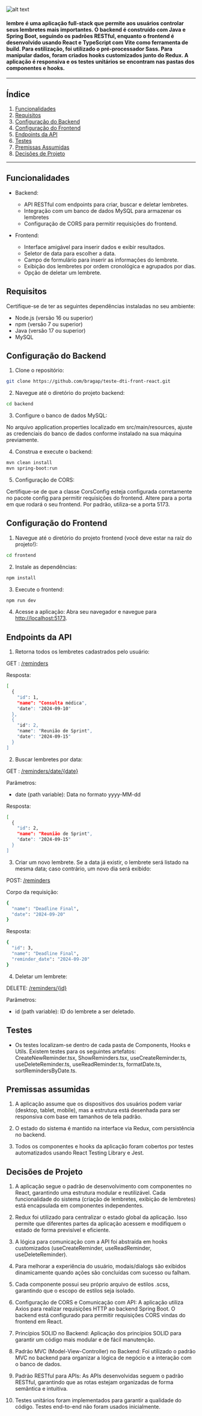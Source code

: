 ![alt text](./frontend/public/image.png)

#### lembre é uma aplicação full-stack que permite aos usuários controlar seus lembretes mais importantes. O backend é construído com Java e Spring Boot, seguindo os padrões RESTful, enquanto o frontend é desenvolvido usando React e TypeScript com Vite como ferramenta de build. Para estilização, foi utilizado o pré-processador Sass. Para manipular dados, foram criados hooks customizados junto do Redux. A aplicação é responsiva e os testes unitários se encontram nas pastas dos componentes e hooks. 

*******

## Índice
1. [Funcionalidades](#funcionalidades)
2. [Requisitos](#requisitos)
3. [Configuração do Backend](#backend)
4. [Configuração do Frontend](#frontend)
5. [Endpoints da API](#endpoints)
6. [Testes](#testes)
7. [Premissas Assumidas](#premissas)
8. [Decisões de Projeto](#decisoes)

*******

<div id='funcionalidades'/>

## Funcionalidades 

 - Backend:
   - API RESTful com endpoints para criar, buscar e deletar lembretes.
   - Integração com um banco de dados MySQL para armazenar os lembretes
   - Configuração de CORS para permitir requisições do frontend.

 - Frontend:
   - Interface amigável para inserir dados e exibir resultados.
   - Seletor de data para escolher a data.
   - Campo de formulário para inserir as informações do lembrete.
   - Exibição dos lembretes por ordem cronológica e agrupados por dias.
   - Opção de deletar um lembrete.


<div id='requisitos'/>  

## Requisitos
Certifique-se de ter as seguintes dependências instaladas no seu ambiente:
 - Node.js (versão 16 ou superior)
 - npm (versão 7 ou superior)
 - Java (versão 17 ou superior)
 - MySQL


<div id='backend'/>  

## Configuração do Backend

1. Clone o repositório:

```bash
git clone https://github.com/bragap/teste-dti-front-react.git 
```

2. Navegue até o diretório do projeto backend:
```bash
cd backend
```

3. Configure o banco de dados MySQL:

No arquivo application.properties localizado em src/main/resources, ajuste as credenciais do banco de dados conforme instalado na sua máquina previamente.


4. Construa e execute o backend:

```bash
mvn clean install
mvn spring-boot:run
```

5. Configuração de CORS:

Certifique-se de que a classe CorsConfig esteja configurada corretamente no pacote config para permitir requisições do frontend. Altere para a porta em que rodará o seu frontend. Por padrão, utiliza-se a porta 5173.


<div id='frontend'/>

## Configuração do Frontend

1. Navegue até o diretório do projeto frontend (você deve estar na raíz do projeto!):
```bash
cd frontend
```

2. Instale as dependências:
```bash
npm install
```

3. Execute o frontend:
```bash
npm run dev
```

4. Acesse a aplicação:
Abra seu navegador e navegue para [http://localhost:5173](http://localhost:5173).



<div id='endpoints'/>

## Endpoints da API

1. Retorna todos os lembretes cadastrados pelo usuário:

GET : [/reminders](http://localhost:8080/reminders)

Resposta: 
```bash
[
  {
    "id": 1,
    "name": "Consulta médica",
    "date": "2024-09-10"
  },
  {
    "id": 2,
    "name": "Reunião de Sprint",
    "date": "2024-09-15"
  }
]
```

2. Buscar lembretes por data:

GET : [/reminders/date/{date}](http://localhost:8080/reminders/date/2024-09-15)

Parâmetros:
 - date (path variable): Data no formato yyyy-MM-dd

Resposta: 
```bash
[
  {
    "id": 2,
    "name": "Reunião de Sprint",
    "date": "2024-09-15"
  }
]
```

3. Criar um novo lembrete. Se a data já existir, o lembrete será listado na mesma data; caso contrário, um novo dia será exibido:

POST: [/reminders](http://localhost:8080/reminders)

Corpo da requisição:
```bash
{
  "name": "Deadline Final",
  "date": "2024-09-20"
}
```
Resposta:
```bash
{
  "id": 3,
  "name": "Deadline Final",
  "reminder_date": "2024-09-20"
}
```

4. Deletar um lembrete:

DELETE: [/reminders/{id}](http://localhost:8080/reminders/date/3)

Parâmetros:
 - id (path variable): ID do lembrete a ser deletado.


<div id='testes'/>

## Testes

- Os testes localizam-se dentro de cada pasta de Components, Hooks e Utils.
Existem testes para os seguintes artefatos: CreateNewReminder.tsx, ShowReminders.tsx, useCreateReminder.ts, useDeleteReminder.ts, useReadReminder.ts, formatDate.ts, sortRemindersByDate.ts.



<div id='premissas'/>

## Premissas assumidas

1. A aplicação assume que os dispositivos dos usuários podem variar (desktop, tablet, mobile), mas a estrutura está desenhada para ser responsiva com base em tamanhos de tela padrão.

2. O estado do sistema é mantido na interface via Redux, com persistência no backend.

3. Todos os componentes e hooks da aplicação foram cobertos por testes automatizados usando React Testing Library e Jest.

<div id='decisoes'/>

## Decisões de Projeto
1. A aplicação segue o padrão de desenvolvimento com componentes no React, garantindo uma estrutura modular e reutilizável. Cada funcionalidade do sistema (criação de lembretes, exibição de lembretes) está encapsulada em componentes independentes.

2. Redux foi utilizado para centralizar o estado global da aplicação. Isso permite que diferentes partes da aplicação acessem e modifiquem o estado de forma previsível e eficiente.

3. A lógica para comunicação com a API foi abstraída em hooks customizados (useCreateReminder, useReadReminder, useDeleteReminder).

4. Para melhorar a experiência do usuário, modais/dialogs são exibidos dinamicamente quando ações são concluídas com sucesso ou falham.

5. Cada componente possui seu próprio arquivo de estilos .scss, garantindo que o escopo de estilos seja isolado.

6. Configuração de CORS e Comunicação com API: A aplicação utiliza Axios para realizar requisições HTTP ao backend Spring Boot. O backend está configurado para permitir requisições CORS vindas do frontend em React.

7. Princípios SOLID no Backend: Aplicação dos princípios SOLID para garantir um código mais modular e de fácil manutenção.

8. Padrão MVC (Model-View-Controller) no Backend: Foi utilizado o padrão MVC no backend para organizar a lógica de negócio e a interação com o banco de dados.

9. Padrão RESTful para APIs: As APIs desenvolvidas seguem o padrão RESTful, garantindo que as rotas estejam organizadas de forma semântica e intuitiva. 

10. Testes unitários foram implementados para garantir a qualidade do código. Testes end-to-end não foram usados inicialmente.